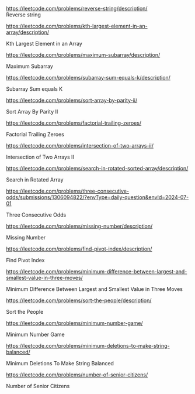 https://leetcode.com/problems/reverse-string/description/   
Reverse string

https://leetcode.com/problems/kth-largest-element-in-an-array/description/

Kth Largest Element in an Array

https://leetcode.com/problems/maximum-subarray/description/

Maximum Subarray

https://leetcode.com/problems/subarray-sum-equals-k/description/

Subarray Sum equals K

https://leetcode.com/problems/sort-array-by-parity-ii/

Sort Array By Parity II

https://leetcode.com/problems/factorial-trailing-zeroes/

Factorial Trailing Zeroes

https://leetcode.com/problems/intersection-of-two-arrays-ii/

Intersection of Two Arrays II

https://leetcode.com/problems/search-in-rotated-sorted-array/description/

Search in Rotated Array

https://leetcode.com/problems/three-consecutive-odds/submissions/1306094822/?envType=daily-question&envId=2024-07-01

Three Consecutive Odds

https://leetcode.com/problems/missing-number/description/

Missing Number

https://leetcode.com/problems/find-pivot-index/description/

Find Pivot Index

https://leetcode.com/problems/minimum-difference-between-largest-and-smallest-value-in-three-moves/

Minimum Difference Between Largest and Smallest Value in Three Moves

https://leetcode.com/problems/sort-the-people/description/

Sort the People

https://leetcode.com/problems/minimum-number-game/

Minimum Number Game

https://leetcode.com/problems/minimum-deletions-to-make-string-balanced/

Minimum Deletions To Make String Balanced

https://leetcode.com/problems/number-of-senior-citizens/

Number of Senior Citizens





